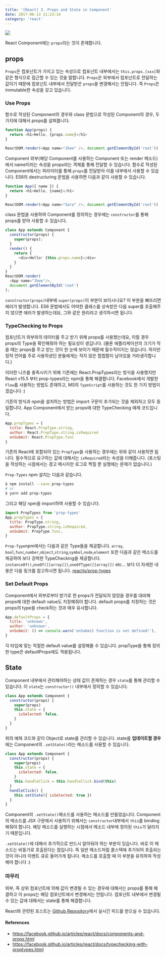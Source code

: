 ```yaml
---
title: '[React] 3. Props and State in Component'
date: 2017-06-13 11:23:14
category: 'react'
---
```


![](/images/react_logo.png)

React Component에는 `props`라는 것이 존재합니다.

## props

`Props`은 컴포넌트가 가지고 있는 속성으로 컴포넌트 내부에서는 `this.props.[xxx]`와 같은 형식으로 접근할 수 있는 것을 말합니다. `Props`은 외부에서 컴포넌트로 전달하는 값이기 때문에 컴포넌트 내부에서 전달받은 `props`을 변경해서는 안됩니다. 즉 `Props`은 immutable한 속성을 갖고 있습니다.

### Use Props

함수로 작성된 Component의 경우와 class 문법으로 작성된 Component의 경우, 두 가지에 대해서 props를 살펴봅니다.

```js
function App(props) {
  return <h1>Hello, {props.name}</h1>
}

ReactDOM.render(<App name="Jbee" />, document.getElementById('root'))
```

Component 외부(해당 Component를 사용하는 Component 또는 render 메소드)에서 name이라는 속성을 props라는 객체를 통해 전달할 수 있습니다. 함수로 작성된 Component에서는 파라미터를 통해 `props`를 전달받아 이를 내부에서 사용할 수 있습니다. ES6의 destructuring 문법을 사용하면 다음과 같이 사용할 수 있습니다.

```js
function App({ name }) {
  return <h1>Hello, {name}</h1>
}

ReactDOM.render(<App name="Sara" />, document.getElementById('root'))
```

class 문법을 사용하여 Component를 정의하는 경우에는 `constructor`를 통해 props를 받아 사용할 수 있습니다.

```js
class App extends Component {
  constructor(props) {
    super(props);
  }
  render() {
    return {
      <div>Hello! {this.props.name}</div>
    }
  }
}
ReactDOM.render(
  <App name="Jbee"/>,
  document.getElementById('root')
);
```

`constructor(props)`내부에 `super(props)`이 부분이 보이시나요? 이 부분을 빠뜨리면 에러가 발생합니다. ES6 문법에서도 어떠한 클래스를 상속받은 다음 super를 호출해주지 않으면 에러가 발생하는데요, 그와 같은 원리라고 생각하시면 됩니다.

### TypeChecking to Props

컴포넌트가 외부와의 데이터를 주고 받기 위해 props를 사용했는데요, 이럴 경우 props의 Type을 확인해줘야 하는 필요성이 생깁니다. (물론 애플리케이션의 크기가 작을 때는 props를 주고 받는 것이 한 눈에 보이기 때문에 필수적이지는 않습니다. 하지만 정적 언어를 주로 사용하셨던 분들에게는 적지 않은 찝찝함이 남아있을 거라생각합니다.)

이러한 니즈를 충족시키기 위해 기존에는 React.PropTypes라는 방식을 사용했지만 React v15.5 부터 prop-types라는 npm을 통해 해결합니다. Facebook에서 개발한 `Flow`를 사용하는 방법도 존재하고, MS의 `TypeScript`를 사용하는 것도 한 가지 방법이겠습니다 :)

기존의 방식과 npm을 설치하는 방법은 import 구문이 추가되는 것을 제외하고 모두 동일합니다.
App Component에서 받는 props에 대한 TypeChecking 예제 코드입니다.

```js
App.propTypes = {
  title: React.PropType.string,
  author: React.PropType.string.isRequired
  onSubmit: React.PropType.func
}
```

기존의 React에 포함되어 있는 `PropType`을 사용하는 경우에는 위와 같이 사용하면 됩니다. 필수적으로 요구하는 값에 대해서는 `isRequired`라는 속성을 더해줍니다. (포스팅을 작성하는 시점에서는 경고 메시지만 로그로 찍힐 뿐 실행에는 문제가 없습니다.)

`Prop-Types` npm 설치는 다음과 같습니다.

```bash
$ npm install --save prop-types
# or
$ yarn add prop-types
```

그리고 해당 npm을 import하여 사용할 수 있습니다.

```js
import PropTypes from 'prop-types'
App.propTypes = {
  title: PropType.string,
  author: PropType.string.isRequired,
  onSubmit: PropType.func,
}
```

`Prop-Type`npm에서는 다음과 같은 Type들을 제공합니다.
`array`, `bool`,`func`,`number`,`object`,`string`,`symbol`,`node`,`element`
또한 다음과 같은 메소드를 제공하여 보다 강력한 TypeChecking을 제공합니다.
`instanceOf()`,`oneOf([[array]])`,`oneOfType([[array]])` etc...
보다 더 자세한 내용은 다음 링크를 참고하시면 됩니다. [reactjs/prop-types](https://github.com/reactjs/prop-types)

### Set Default Props

Component에서 외부로부터 받기로 한 props가 전달되지 않았을 경우를 대비해 props에 대한 default value도 지정해줘야 합니다. default props를 지정하는 것은 props의 type을 check하는 것과 매우 유사합니다.

```js
App.defaultProps = {
  title: 'unknown',
  author: 'unknown',
  onSubmit: () => console.warn('onSubmit function is not defined!'),
}
```

각 타입에 맞는 적절한 default value를 설정해줄 수 있습니다. propType을 통해 정의한 type은 defaultProps에도 적용됩니다.

## State

Component 내부에서 관리해야하는 상태 값이 존재하는 경우 `state`를 통해 관리할 수 있습니다. 이 `state`는 `constructor()` 내부에서 정의할 수 있습니다.

```js
class App extends Component {
  constructor(props) {
    super(props)
    this.state = {
      isSelected: false,
    }
  }
}
```

위의 예제 코드와 같이 Object로 state를 관리할 수 있습니다. state를 **업데이트할 경우**에는 Component의 `.setState()`라는 메소드를 사용할 수 있습니다.

```js
class App extends Component {
  constructor(props) {
    super(props)
    this.state = {
      isSelected: false,
    }
    this.handleClick = this.handleClick.bind(this)
  }
  handleClick() {
    this.setState({ isSelected: true })
  }
}
```

Component의 `.setState()`메소드를 사용하는 메소드를 만들었습니다. Component의 메소드를 JSX 구문에서 사용하기 위해서는 `constructor`내부에서 `this`를 binding해줘야 합니다. 해당 메소드를 실행하는 시점에서 메소드 내부에 정의된 `this`가 달라지기 때문입니다.

`.setState()`에 대해서 추가적으로 반드시 알아둬야 하는 부분이 있습니다. 바로 이 메소드는 비동기로 호출된다는 점입니다. 즉 일반 메소드처럼 콜스택에 추가되어 호출되는 것이 아니라 이벤트 큐로 들어가게 됩니다. 메소드를 호출할 때 이 부분을 유의하여 작성해야 합니다 :)

### 마무리

외부, 즉 상위 컴포넌트에 의해 값이 변경될 수 있는 경우에 대해서는 props를 통해 해결하고 이 props는 해당 컴포넌트에서 변경해서는 안됩니다. 컴포넌트 내부에서 변경될 수 있는 값에 대해서는 state를 통해 해결합니다.

React와 관련된 포스트는 [Github Repository](https://github.com/JaeYeopHan/react_tutorial_with_docs)에서 실시간 피드를 받으실 수 있습니다.

#### References

- https://facebook.github.io/articles/react/docs/components-and-props.html
- https://facebook.github.io/articles/react/docs/typechecking-with-proptypes.html
